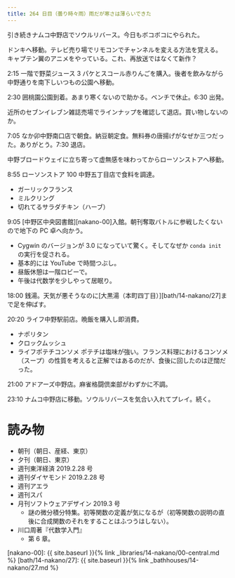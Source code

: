 ```yaml
---
title: 264 日目（曇り時々雨）雨だが寒さは薄らいできた
---
```


引き続きナムコ中野店でソウルリバース。今日もボコボコにやられた。

ドンキへ移動。テレビ売り場でリモコンでチャンネルを変える方法を覚える。
キャプテン翼のアニメをやっている。これ、再放送ではなくて新作？

2:15 一階で野菜ジュース 3 パケとスコール赤りんごを購入。後者を飲みながら中野通りを南下しいつもの公園へ移動。

2:30 囲桃園公園到着。あまり寒くないので助かる。ベンチで休止。6:30 出発。

近所のセブンイレブン雑誌売場でラインナップを確認して退店。買い物しないのか。

7:05 なか卯中野南口店で朝食。納豆朝定食。無料券の唐揚げがなぜか三つだった。ありがとう。7:30 退店。

中野ブロードウェイに立ち寄って虚無感を味わってからローソンストアへ移動。

8:55 ローソンストア 100 中野五丁目店で食料を調達。
* ガーリックフランス
* ミルクリング
* 切れてるサラダチキン（ハーブ）

9:05 [中野区中央図書館][nakano-00]入館。朝刊奪取バトルに参戦したくないので地下の PC 卓へ向かう。
* Cygwin のバージョンが 3.0 になっていて驚く。そしてなぜか `conda init` の実行を促される。
* 基本的には YouTube で時間つぶし。
* 昼飯休憩は一階ロビーで。
* 午後は代数学を少しやって居眠り。

18:00 銭湯。天気が悪そうなのに[大黒湯（本町四丁目）][bath/14-nakano/27]まで足を伸ばす。

20:20 ライフ中野駅前店。晩飯を購入し即消費。
* ナポリタン
* クロックムッシュ
* ライフポテチコンソメ
ポテチは塩味が強い。フランス料理におけるコンソメ（スープ）の性質を考えると正解ではあるのだが、食後に回したのは迂闊だった。

21:00 アドアーズ中野店。麻雀格闘倶楽部がわずかに不調。

23:10 ナムコ中野店に移動。ソウルリバースを気合い入れてプレイ。続く。

# 読み物

* 朝刊（朝日、産経、東京）
* 夕刊（朝日、東京）
* 週刊東洋経済 2019.2.28 号
* 週刊ダイヤモンド 2019.2.28 号
* 週刊アエラ
* 週刊スパ
* 月刊ソフトウェアデザイン 2019.3 号
  * 謎の微分積分特集。初等関数の定義が気になるが（初等関数の説明の直後に合成関数のそれをすることはふつうはしない）。
* 川口周著『代数学入門』
  * 第 6 章。

[nakano-00]: {{ site.baseurl }}{% link _libraries/14-nakano/00-central.md %}
[bath/14-nakano/27]: {{ site.baseurl }}{% link _bathhouses/14-nakano/27.md %}
